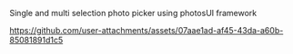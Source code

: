 Single and multi selection photo picker using photosUI framework

https://github.com/user-attachments/assets/07aae1ad-af45-43da-a60b-85081891d1c5

